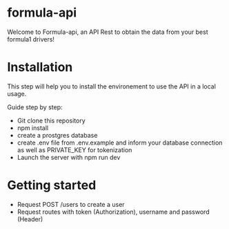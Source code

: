 # formula-api

Welcome to Formula-api, an API Rest to obtain the data from your best formula1 drivers!

# Installation

This step will help you to install the environement to use the API in a local usage.

Guide step by step:
- Git clone this repository
- npm install 
- create a prostgres database
- create .env file from .env.example and inform your database connection as well as PRIVATE_KEY for tokenization
- Launch the server with npm run dev

# Getting started

- Request POST /users to create a user
- Request routes with token (Authorization), username and password (Header)
